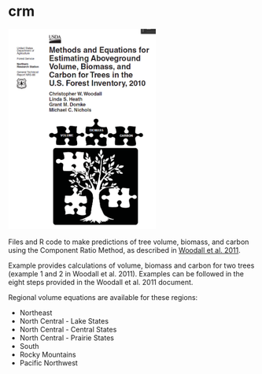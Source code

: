 # crm

<img src="crm_paper.png" alt="Screenshot of Woodall et al. 2011." title="Screenshot of Woodall et al. 2011." width="300" />

Files and R code to make predictions of tree volume, biomass, and carbon using the Component Ratio Method, as described in [Woodall et al. 2011](https://www.nrs.fs.usda.gov/pubs/gtr/gtr_nrs88.pdf).

Example provides calculations of volume, biomass and carbon for two trees (example 1 and 2 in Woodall et al. 2011). Examples can be followed in the eight steps provided in the Woodall et al. 2011 document.

Regional volume equations are available for these regions:

* Northeast
* North Central - Lake States
* North Central - Central States
* North Central - Prairie States
* South
* Rocky Mountains
* Pacific Northwest


